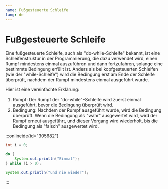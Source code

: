 ```yaml
---
name: Fußgesteuerte Schleife
lang: de
---
```


# Fußgesteuerte Schleife

Eine fußgesteuerte Schleife, auch als "do-while-Schleife" bekannt, ist eine Schleifenstruktur in der Programmierung, die dazu verwendet wird, einen Rumpf mindestens einmal auszuführen und dann fortzufahren, solange eine bestimmte Bedingung erfüllt ist. Anders als bei kopfgesteuerten Schleifen (wie der "while-Schleife") wird die Bedingung erst am Ende der Schleife überprüft, nachdem der Rumpf mindestens einmal ausgeführt wurde.

Hier ist eine vereinfachte Erklärung:

1. Rumpf: Der Rumpf der "do-while"-Schleife wird zuerst einmal ausgeführt, bevor die Bedingung überprüft wird.
1. Bedingung: Nachdem der Rumpf ausgeführt wurde, wird die Bedingung überprüft. Wenn die Bedingung als "wahr" ausgewertet wird, wird der Rumpf erneut ausgeführt, und dieser Vorgang wird wiederholt, bis die Bedingung als "falsch" ausgewertet wird.

:::onlineide{id="305682"}

```java
int i = 0;

do {
    System.out.println("Einmal");
} while (i > 0);

System.out.println("und nie wieder");
```


:::